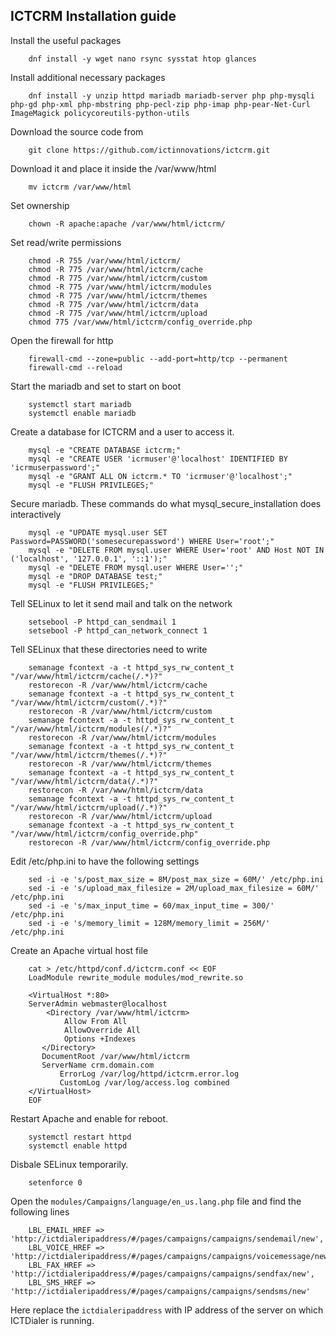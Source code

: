 ICTCRM Installation guide
-------------------------

Install the useful packages

        dnf install -y wget nano rsync sysstat htop glances

Install additional necessary packages

        dnf install -y unzip httpd mariadb mariadb-server php php-mysqli php-gd php-xml php-mbstring php-pecl-zip php-imap php-pear-Net-Curl ImageMagick policycoreutils-python-utils

Download the source code from 

        git clone https://github.com/ictinnovations/ictcrm.git

Download it and place it inside the /var/www/html

        mv ictcrm /var/www/html

Set ownership

        chown -R apache:apache /var/www/html/ictcrm/

Set read/write permissions

        chmod -R 755 /var/www/html/ictcrm/
        chmod -R 775 /var/www/html/ictcrm/cache
        chmod -R 775 /var/www/html/ictcrm/custom
        chmod -R 775 /var/www/html/ictcrm/modules
        chmod -R 775 /var/www/html/ictcrm/themes
        chmod -R 775 /var/www/html/ictcrm/data
        chmod -R 775 /var/www/html/ictcrm/upload
        chmod 775 /var/www/html/ictcrm/config_override.php

Open the firewall for http

        firewall-cmd --zone=public --add-port=http/tcp --permanent
        firewall-cmd --reload

Start the mariadb and set to start on boot

        systemctl start mariadb
        systemctl enable mariadb

Create a database for ICTCRM and a user to access it.

        mysql -e "CREATE DATABASE ictcrm;"
        mysql -e "CREATE USER 'icrmuser'@'localhost' IDENTIFIED BY 'icrmuserpassword';"
        mysql -e "GRANT ALL ON ictcrm.* TO 'icrmuser'@'localhost';"
        mysql -e "FLUSH PRIVILEGES;"

Secure mariadb. These commands do what mysql\_secure\_installation does interactively

        mysql -e "UPDATE mysql.user SET Password=PASSWORD('somesecurepassword') WHERE User='root';"
        mysql -e "DELETE FROM mysql.user WHERE User='root' AND Host NOT IN ('localhost', '127.0.0.1', '::1');"
        mysql -e "DELETE FROM mysql.user WHERE User='';"
        mysql -e "DROP DATABASE test;"
        mysql -e "FLUSH PRIVILEGES;"

Tell SELinux to let it send mail and talk on the network

        setsebool -P httpd_can_sendmail 1
        setsebool -P httpd_can_network_connect 1

Tell SELinux that these directories need to write

        semanage fcontext -a -t httpd_sys_rw_content_t "/var/www/html/ictcrm/cache(/.*)?"
        restorecon -R /var/www/html/ictcrm/cache
        semanage fcontext -a -t httpd_sys_rw_content_t "/var/www/html/ictcrm/custom(/.*)?"
        restorecon -R /var/www/html/ictcrm/custom
        semanage fcontext -a -t httpd_sys_rw_content_t "/var/www/html/ictcrm/modules(/.*)?"
        restorecon -R /var/www/html/ictcrm/modules
        semanage fcontext -a -t httpd_sys_rw_content_t "/var/www/html/ictcrm/themes(/.*)?"
        restorecon -R /var/www/html/ictcrm/themes
        semanage fcontext -a -t httpd_sys_rw_content_t "/var/www/html/ictcrm/data(/.*)?"
        restorecon -R /var/www/html/ictcrm/data
        semanage fcontext -a -t httpd_sys_rw_content_t "/var/www/html/ictcrm/upload(/.*)?"
        restorecon -R /var/www/html/ictcrm/upload
        semanage fcontext -a -t httpd_sys_rw_content_t "/var/www/html/ictcrm/config_override.php"
        restorecon -R /var/www/html/ictcrm/config_override.php

Edit /etc/php.ini to have the following settings 

        sed -i -e 's/post_max_size = 8M/post_max_size = 60M/' /etc/php.ini
        sed -i -e 's/upload_max_filesize = 2M/upload_max_filesize = 60M/' /etc/php.ini
        sed -i -e 's/max_input_time = 60/max_input_time = 300/' /etc/php.ini
        sed -i -e 's/memory_limit = 128M/memory_limit = 256M/' /etc/php.ini

Create an Apache virtual host file

        cat > /etc/httpd/conf.d/ictcrm.conf << EOF
        LoadModule rewrite_module modules/mod_rewrite.so

        <VirtualHost *:80>
        ServerAdmin webmaster@localhost
            <Directory /var/www/html/ictcrm>
                Allow From All
                AllowOverride All
                Options +Indexes
           </Directory>
           DocumentRoot /var/www/html/ictcrm
           ServerName crm.domain.com
               ErrorLog /var/log/httpd/ictcrm.error.log
               CustomLog /var/log/access.log combined
        </VirtualHost>
        EOF

Restart Apache and enable for reboot.

        systemctl restart httpd
        systemctl enable httpd

Disbale SELinux temporarily.

        setenforce 0 

Open the `modules/Campaigns/language/en_us.lang.php` file and find the following lines

        LBL_EMAIL_HREF => 'http://ictdialeripaddress/#/pages/campaigns/campaigns/sendemail/new',
        LBL_VOICE_HREF => 'http://ictdialeripaddress/#/pages/campaigns/campaigns/voicemessage/new',
        LBL_FAX_HREF => 'http://ictdialeripaddress/#/pages/campaigns/campaigns/sendfax/new',
        LBL_SMS_HREF => 'http://ictdialeripaddress/#/pages/campaigns/campaigns/sendsms/new'

Here replace the `ictdialeripaddress` with IP address of the server on which ICTDialer is running.
